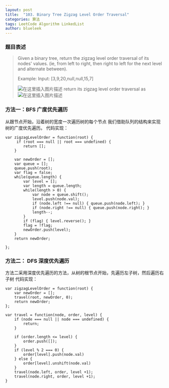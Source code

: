 ```yaml
---
layout: post
title:  "103. Binary Tree Zigzag Level Order Traversal"
categories: 算法
tags: LeetCode Algorithm LinkedList
author: blueleek
---
```




### 题目表述
> Given a binary tree, return the zigzag level order traversal of its nodes' values. (ie, from left to right, then right to left for the next level and alternate between).
>
>Example:
> Input: [3,9,20,null,null,15,7]
>
> ![在这里插入图片描述](https://img-blog.csdnimg.cn/20200118171313314.png)
> return its zigzag level order traversal as
> ![在这里插入图片描述](https://img-blog.csdnimg.cn/20200118171259558.png)














### 方法一：BFS 广度优先遍历
从跟节点开始，沿着树的宽度一次遍历树的每个节点
我们借助队列的结构来实现树的广度优先遍历。
代码实现：
```
var zigzagLevelOrder = function(root) {
     if (root === null || root === undefined) {
        return [];
    }
    
    var newOrder = [];
    var queue = [];
    queue.push(root);
    var flag = false;
    while(queue.length) {
        var level = [];
        var length = queue.length;
        while(length > 0) {
            var node = queue.shift();
            level.push(node.val);
            if (node.left !== null) { queue.push(node.left); }
            if (node.right !== null) { queue.push(node.right); }   
            length--;
        }
        if (flag) { level.reverse(); }
        flag = !flag;
        newOrder.push(level); 
    }
    return newOrder;
    
};

```

### 方法二： DFS 深度优先遍历
方法二采用深度优先遍历的方法，从树的根节点开始，先遍历左子树，然后遍历右子树
代码实现：
```
var zigzagLevelOrder = function(root) {
    var newOrder = [];
    travel(root, newOrder, 0);
    return newOrder;
};

var travel = function(node, order, level) {
    if (node === null || node === undefined) {
        return;
    }
    
    if (order.length <= level) {
        order.push([]);
    }
    if (level % 2 === 0) {
        order[level].push(node.val)
    } else {
        order[level].unshift(node.val)
    }
    travel(node.left, order, level +1);
    travel(node.right, order, level +1); 
}
```

